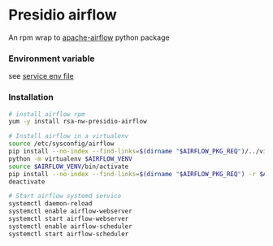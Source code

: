 # Presidio airflow 

An rpm wrap to [apache-airflow](https://airflow.apache.org/) python package

### Environment variable
see [service env file](/package/rsa-nw-presidio-airflow/scripts/systemd/airflow)


### Installation

```sh
# install airflow rpm
yum -y install rsa-nw-presidio-airflow

# Install airflow in a virtualenv
source /etc/sysconfig/airflow
pip install --no-index --find-links=$(dirname "$AIRFLOW_PKG_REQ")/../virtualenv virtualenv==15.2.0
python -m virtualenv $AIRFLOW_VENV
source $AIRFLOW_VENV/bin/activate
pip install --no-index --find-links=$(dirname "$AIRFLOW_PKG_REQ") -r $AIRFLOW_PKG_REQ
deactivate

# Start airflow systemd service
systemctl daemon-reload
systemctl enable airflow-webserver
systemctl start airflow-webserver
systemctl enable airflow-scheduler
systemctl start airflow-scheduler
```

